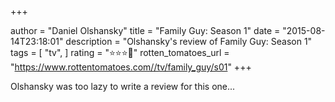 +++

author = "Daniel Olshansky"
title = "Family Guy: Season 1"
date = "2015-08-14T23:18:01"
description = "Olshansky's review of Family Guy: Season 1"
tags = [
    "tv",
]
rating = "⭐⭐⭐🌟"
rotten_tomatoes_url = "https://www.rottentomatoes.com//tv/family_guy/s01"
+++

Olshansky was too lazy to write a review for this one...

